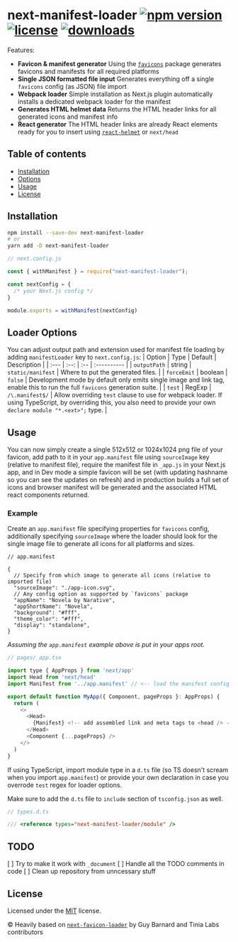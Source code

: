 # next-manifest-loader [![npm version](https://badgen.net/npm/v/next-manifest-loader)](https://www.npmjs.com/package/next-manifest-loader) [![license](https://badgen.net/github/license/tomsseisums/next-manifest-loader)](https://github.com/tomsseisums/next-manifest-loader/blob/master/LICENSE) [![downloads](https://badgen.net/npm/dt/next-manifest-loader)](https://www.npmjs.com/package/next-manifest-loader)

Features:
- **Favicon & manifest generator** Using the [`favicons`](https://github.com/itgalaxy/favicons) package generates favicons and manifests for all required platforms
- **Single JSON formatted file input** Generates everything off a single `favicons` config (as JSON) file import
- **Webpack loader** Simple installation as Next.js plugin automatically installs a dedicated webpack loader for the manifest
- **Generates HTML helmet data** Returns the HTML header links for all generated icons and manifest info 
- **React generator** The HTML header links are already React elements ready for you to insert using [`react-helmet`](https://github.com/nfl/react-helmet) or `next/head`

## Table of contents

- [Installation](#installation)
- [Options](#loader-options)
- [Usage](#usage)
- [License](#license)

## Installation

```bash
npm install --save-dev next-manifest-loader
# or
yarn add -D next-manifest-loader
```

```javascript
// next.config.js

const { withManifest } = require("next-manifest-loader");

const nextConfig = {
  /* your Next.js config */
}

module.exports = withManifest(nextConfig)
```

## Loader Options
You can adjust output path and extension used for manifest file loading by adding `manifestLoader` key to `next.config.js`:
| Option |  Type | Default | Description |
| :--- | :--: | :-- | :---------- |
| `outputPath` | string | `static/manifest` | Where to put the generated files. |
| `forceEmit` | boolean | `false` | Development mode by default only emits single image and link tag, enable this to run the full `favicons` generation suite. |
| `test` | RegExp | `/\.manifest$/` | Allow overriding `test` clause to use for webpack loader.  If using TypeScript, by overriding this, you also need to provide your own `declare module "*.<ext>";` type. |

## Usage

You can now simply create a single 512x512 or 1024x1024 png file of your favicon, add path to it in your `app.manifest` file using `sourceImage` key (relative to manifest file), require the manifest file in `_app.js` in your Next.js app, and in Dev mode a simple favicon will be set (with updating hashname so you can see the updates on refresh) and in production builds a full set of icons and browser manifest will be generated and the associated HTML react components returned. 

### Example

Create an `app.manifest` file specifying properties for `favicons` config, additionally specifying `sourceImage` where the loader should look for the single image file to generate all icons for all platforms and sizes.

```jsonc
// app.manifest

{
  // Specify from which image to generate all icons (relative to imported file)
  "sourceImage": "./app-icon.svg",
  // Any config option as supported by `favicons` package
  "appName": "Novela by Narative",
  "appShortName": "Novela",
  "background": "#fff",
  "theme_color": "#fff",
  "display": "standalone",
}
```

_Assuming the `app.manifest` example above is put in your apps root._
``` js
// pages/_app.tsx

import type { AppProps } from 'next/app'
import Head from 'next/head'
import Manifest from '../app.manifest' // <-- load the manifest config

export default function MyApp({ Component, pageProps }: AppProps) {
  return (
    <>
      <Head>
        {Manifest} <!-- add assembled link and meta tags to <head /> -->
      </Head>
      <Component {...pageProps} />
    </>
  )
}
```

If using TypeScript, import module type in a `d.ts` file (so TS doesn't scream when you import `app.manifest`) or provide your own declaration in case you overrode `test` regex for loader options.

Make sure to add the `d.ts` file to `include` section of `tsconfig.json` as well.
```ts
// types.d.ts

/// <reference types="next-manifest-loader/module" /> 
```

## TODO
[ ] Try to make it work with `_document`
[ ] Handle all the TODO comments in code
[ ] Clean up repository from unncessary stuff

## License

Licensed under the [MIT](https://github.com/tomsseisums/next-manifest-loader/blob/master/LICENSE) license.

© Heavily based on [`next-favicon-loader`](https://github.com/tinialabs/next-favicon-loader) by Guy Barnard and Tinia Labs contributors